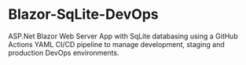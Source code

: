 # Blazor-SqLite-DevOps
ASP.Net Blazor Web Server App with SqLite databasing using a GitHub Actions YAML CI/CD pipeline to manage development, staging and production DevOps environments.
